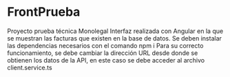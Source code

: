 # FrontPrueba

Proyecto prueba técnica Monolegal
Interfaz realizada con Angular en la que se muestran las facturas que existen en la base de datos.
Se deben instalar las dependencias necesarios con el comando npm i
Para su correcto funcionamiento, se debe cambiar la dirección URL desde donde se obtienen los datos de la API, en este caso se debe acceder al archivo client.service.ts
